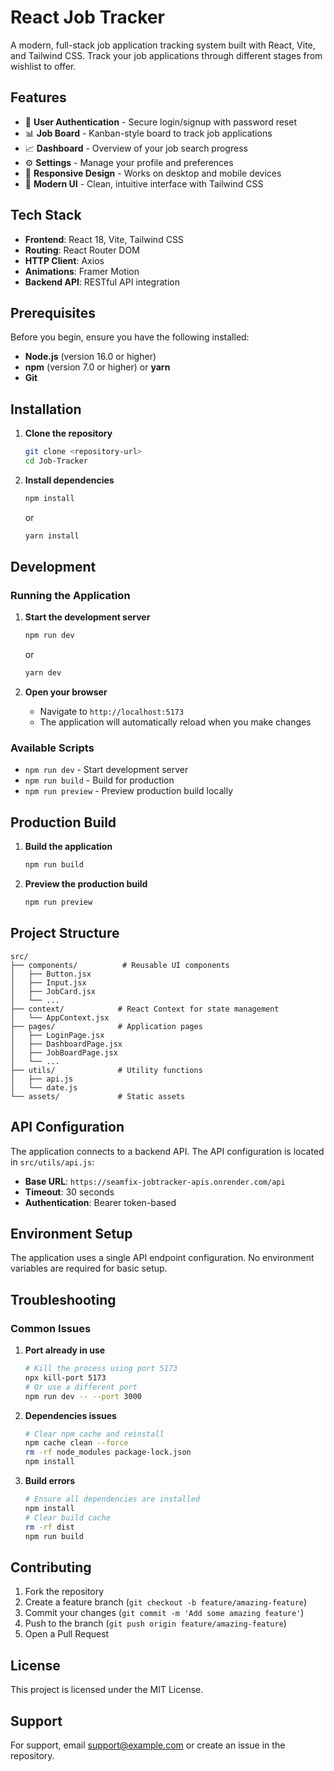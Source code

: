 # React Job Tracker

A modern, full-stack job application tracking system built with React, Vite, and Tailwind CSS. Track your job applications through different stages from wishlist to offer.

## Features

- 🔐 **User Authentication** - Secure login/signup with password reset
- 📊 **Job Board** - Kanban-style board to track job applications
- 📈 **Dashboard** - Overview of your job search progress
- ⚙️ **Settings** - Manage your profile and preferences
- 📱 **Responsive Design** - Works on desktop and mobile devices
- 🎨 **Modern UI** - Clean, intuitive interface with Tailwind CSS

## Tech Stack

- **Frontend**: React 18, Vite, Tailwind CSS
- **Routing**: React Router DOM
- **HTTP Client**: Axios
- **Animations**: Framer Motion
- **Backend API**: RESTful API integration

## Prerequisites

Before you begin, ensure you have the following installed:

- **Node.js** (version 16.0 or higher)
- **npm** (version 7.0 or higher) or **yarn**
- **Git**

## Installation

1. **Clone the repository**
   ```bash
   git clone <repository-url>
   cd Job-Tracker
   ```

2. **Install dependencies**
   ```bash
   npm install
   ```
   or
   ```bash
   yarn install
   ```

## Development

### Running the Application

1. **Start the development server**
   ```bash
   npm run dev
   ```
   or
   ```bash
   yarn dev
   ```

2. **Open your browser**
   - Navigate to `http://localhost:5173`
   - The application will automatically reload when you make changes

### Available Scripts

- `npm run dev` - Start development server
- `npm run build` - Build for production
- `npm run preview` - Preview production build locally

## Production Build

1. **Build the application**
   ```bash
   npm run build
   ```

2. **Preview the production build**
   ```bash
   npm run preview
   ```

## Project Structure

```
src/
├── components/          # Reusable UI components
│   ├── Button.jsx
│   ├── Input.jsx
│   ├── JobCard.jsx
│   └── ...
├── context/            # React Context for state management
│   └── AppContext.jsx
├── pages/              # Application pages
│   ├── LoginPage.jsx
│   ├── DashboardPage.jsx
│   ├── JobBoardPage.jsx
│   └── ...
├── utils/              # Utility functions
│   ├── api.js
│   └── date.js
└── assets/             # Static assets
```

## API Configuration

The application connects to a backend API. The API configuration is located in `src/utils/api.js`:

- **Base URL**: `https://seamfix-jobtracker-apis.onrender.com/api`
- **Timeout**: 30 seconds
- **Authentication**: Bearer token-based

## Environment Setup

The application uses a single API endpoint configuration. No environment variables are required for basic setup.

## Troubleshooting

### Common Issues

1. **Port already in use**
   ```bash
   # Kill the process using port 5173
   npx kill-port 5173
   # Or use a different port
   npm run dev -- --port 3000
   ```

2. **Dependencies issues**
   ```bash
   # Clear npm cache and reinstall
   npm cache clean --force
   rm -rf node_modules package-lock.json
   npm install
   ```

3. **Build errors**
   ```bash
   # Ensure all dependencies are installed
   npm install
   # Clear build cache
   rm -rf dist
   npm run build
   ```

## Contributing

1. Fork the repository
2. Create a feature branch (`git checkout -b feature/amazing-feature`)
3. Commit your changes (`git commit -m 'Add some amazing feature'`)
4. Push to the branch (`git push origin feature/amazing-feature`)
5. Open a Pull Request

## License

This project is licensed under the MIT License.

## Support

For support, email support@example.com or create an issue in the repository.